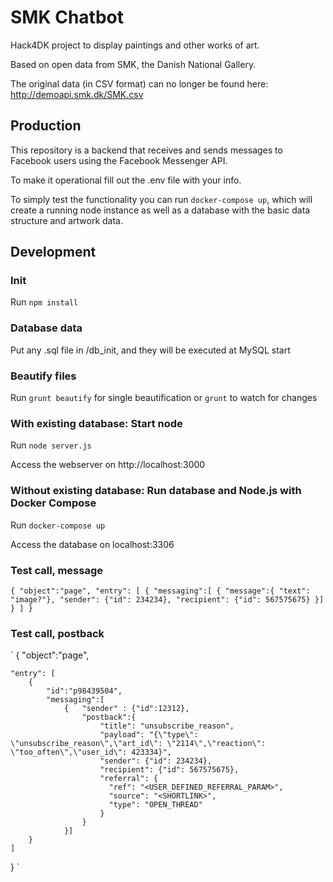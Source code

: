 # SMK Chatbot
Hack4DK project to display paintings and other works of art.

Based on open data from SMK, the Danish National Gallery.

The original data (in CSV format) can no longer be found here: http://demoapi.smk.dk/SMK.csv

## Production
This repository is a backend that receives and sends messages to Facebook users using the Facebook Messenger API.

To make it operational fill out the .env file with your info.

To simply test the functionality you can run `docker-compose up`, which will create a running node instance as well as a database with the basic data structure and artwork data.


## Development
### Init
Run `npm install`

### Database data
Put any .sql file in /db_init, and they will be executed at MySQL start

### Beautify files
Run `grunt beautify` for single beautification or `grunt` to watch for changes

### With existing database: Start node
Run `node server.js`

Access the webserver on http://localhost:3000

### Without existing database: Run database and Node.js with Docker Compose
Run `docker-compose up`

Access the database on localhost:3306

### Test call, message
`
{
	"object":"page",
	"entry": [
		{
			"messaging":[
				{
					"message":{ "text": "image?"},
					"sender": {"id": 234234},
					"recipient": {"id": 567575675}
				}]
		}
	]
}
`

### Test call, postback
`
{
	"object":"page",

	"entry": [
		{
			"id":"p98439504",
			"messaging":[
				{	"sender" : {"id":12312},
					"postback":{
					    "title": "unsubscribe_reason",  
					    "payload": "{\"type\": \"unsubscribe_reason\",\"art_id\": \"2114\",\"reaction\": \"too_often\",\"user_id\": 423334}",
						"sender": {"id": 234234},
						"recipient": {"id": 567575675},
					    "referral": {
					      "ref": "<USER_DEFINED_REFERRAL_PARAM>",
					      "source": "<SHORTLINK>",
					      "type": "OPEN_THREAD"
					    }
					}
				}]
		}
	]
}
`
